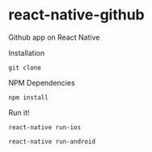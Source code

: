 # react-native-github
Github app on React Native

Installation

    git clone

NPM Dependencies

    npm install

Run it!

    react-native run-ios
    
    react-native run-android
